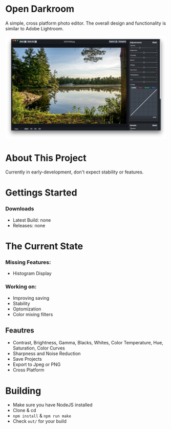 # Open Darkroom
A simple, cross platform photo editor. The overall design and functionality is similar to Adobe Lightroom.

![screenshot](/docs/image/screenshot.jpg)

# About This Project
Currently in early-development, don't expect stability or features.

# Gettings Started
### Downloads
* Latest Build:  none
* Releases: none

# The Current State
### Missing Features:
* Histogram Display

### Working on:
* Improving saving
* Stability
* Optomization
* Color mixing filters

## Feautres
* Contrast, Brightness, Gamma, Blacks, Whites, Color Temperature, Hue, Saturation, Color Curves
* Sharpness and Noise Reduction
* Save Projects
* Export to Jpeg or PNG
* Cross Platform

# Building
* Make sure you have NodeJS installed
* Clone & cd
* `npm install` & `npm run make`
* Check `out/` for your build
